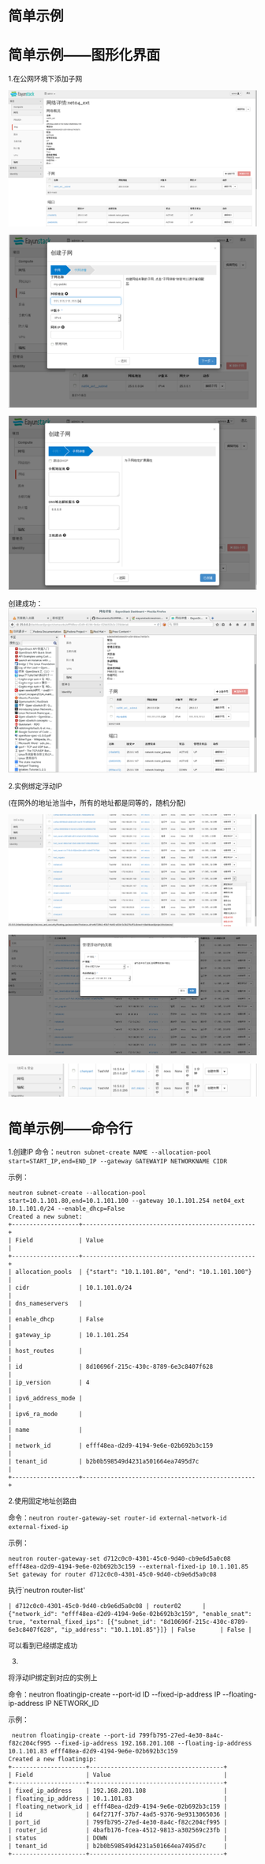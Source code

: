 # 简单示例


# 简单示例——图形化界面
1.在公网环境下添加子网

![subnet_add](../Picture/IP1.png)


![subnet_add](../Picture/IP2.png)


![subnet_add](../Picture/IP3.png)

创建成功：
![subnet_add](../Picture/IP4.png)

2.实例绑定浮动IP

(在网外的地址池当中，所有的地址都是同等的，随机分配)

![ip_add](../Picture/IP5.png)


![ip_add](../Picture/IP6.png)


![ip_add](../Picture/IP7.png)
# 简单示例——命令行
1.创建IP
命令：`neutron subnet-create NAME --allocation-pool start=START_IP,end=END_IP --gateway GATEWAYIP NETWORKNAME CIDR`

示例：

```
neutron subnet-create --allocation-pool start=10.1.101.80,end=10.1.101.100 --gateway 10.1.101.254 net04_ext 10.1.101.0/24 --enable_dhcp=False
Created a new subnet:
+-------------------+-------------------------------------------------+
| Field             | Value                                           |
+-------------------+-------------------------------------------------+
| allocation_pools  | {"start": "10.1.101.80", "end": "10.1.101.100"} |
| cidr              | 10.1.101.0/24                                   |
| dns_nameservers   |                                                 |
| enable_dhcp       | False                                           |
| gateway_ip        | 10.1.101.254                                    |
| host_routes       |                                                 |
| id                | 8d10696f-215c-430c-8789-6e3c8407f628            |
| ip_version        | 4                                               |
| ipv6_address_mode |                                                 |
| ipv6_ra_mode      |                                                 |
| name              |                                                 |
| network_id        | efff48ea-d2d9-4194-9e6e-02b692b3c159            |
| tenant_id         | b2b0b598549d4231a501664ea7495d7c                |
+-------------------+-------------------------------------------------+

```



2.使用固定地址创路由

命令：`neutron router-gateway-set router-id external-network-id external-fixed-ip`

示例：

```
neutron router-gateway-set d712c0c0-4301-45c0-9d40-cb9e6d5a0c08 efff48ea-d2d9-4194-9e6e-02b692b3c159 --external-fixed-ip 10.1.101.85
Set gateway for router d712c0c0-4301-45c0-9d40-cb9e6d5a0c08
```

执行`neutron router-list'
```
| d712c0c0-4301-45c0-9d40-cb9e6d5a0c08 | router02      | {"network_id": "efff48ea-d2d9-4194-9e6e-02b692b3c159", "enable_snat": true, "external_fixed_ips": [{"subnet_id": "8d10696f-215c-430c-8789-6e3c8407f628", "ip_address": "10.1.101.85"}]} | False       | False |

```

可以看到已经绑定成功

3.
将浮动IP绑定到对应的实例上

命令：neutron floatingip-create --port-id ID --fixed-ip-address IP --floating-ip-address IP NETWORK_ID

示例：

```
 neutron floatingip-create --port-id 799fb795-27ed-4e30-8a4c-f82c204cf995 --fixed-ip-address 192.168.201.108 --floating-ip-address 10.1.101.83 efff48ea-d2d9-4194-9e6e-02b692b3c159
Created a new floatingip:
+---------------------+--------------------------------------+
| Field               | Value                                |
+---------------------+--------------------------------------+
| fixed_ip_address    | 192.168.201.108                      |
| floating_ip_address | 10.1.101.83                          |
| floating_network_id | efff48ea-d2d9-4194-9e6e-02b692b3c159 |
| id                  | 64f2717f-37b7-4ad5-9376-9e9313065036 |
| port_id             | 799fb795-27ed-4e30-8a4c-f82c204cf995 |
| router_id           | 4bafb176-fcea-4512-9813-a302569c23fb |
| status              | DOWN                                 |
| tenant_id           | b2b0b598549d4231a501664ea7495d7c     |
+---------------------+--------------------------------------+

```





